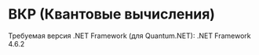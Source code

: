 # ВКР (Квантовые вычисления)

Требуемая версия .NET Framework (для Quantum.NET): .NET Framework 4.6.2
